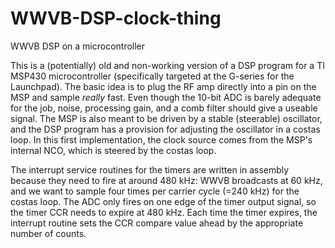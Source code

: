 # WWVB-DSP-clock-thing
WWVB DSP on a microcontroller

This is a (potentially) old and non-working version of a DSP program for a TI MSP430 microcontroller (specifically targeted at the G-series for the Launchpad).  The basic idea is to plug the RF amp directly into a pin on the MSP and sample *really* fast.  Even though the 10-bit ADC is barely adequate for the job, noise, processing gain, and a comb filter should give a useable signal.  The MSP is also meant to be driven by a stable (steerable) oscillator, and the DSP program has a provision for adjusting the oscillator in a costas loop.  In this first implementation, the clock source comes from the MSP's internal NCO, which is steered by the costas loop. 

The interrupt service routines for the timers are written in assembly because they need to fire at around 480 kHz:  WWVB broadcasts at 60 kHz, and we want to sample four times per carrier cycle (=240 kHz) for the costas loop. The ADC only fires on one edge of the timer output signal, so the timer CCR needs to expire at 480 kHz.  Each time the timer expires, the interrupt routine sets the CCR compare value ahead by the appropriate number of counts. 
